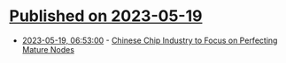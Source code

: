 # [Published on 2023-05-19](index.md)

* [2023-05-19, 06:53:00](https://soylentnews.org/article.pl?sid=23/05/18/0315209&from=rss) - [Chinese Chip Industry to Focus on Perfecting Mature Nodes](https://soylentnews.org/article.pl?sid=23/05/18/0315209&from=rss)
